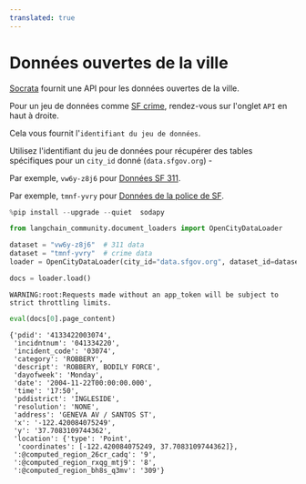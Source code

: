 ```yaml
---
translated: true
---
```


# Données ouvertes de la ville

[Socrata](https://dev.socrata.com/foundry/data.sfgov.org/vw6y-z8j6) fournit une API pour les données ouvertes de la ville.

Pour un jeu de données comme [SF crime](https://data.sfgov.org/Public-Safety/Police-Department-Incident-Reports-Historical-2003/tmnf-yvry), rendez-vous sur l'onglet `API` en haut à droite.

Cela vous fournit l'`identifiant du jeu de données`.

Utilisez l'identifiant du jeu de données pour récupérer des tables spécifiques pour un `city_id` donné (`data.sfgov.org`) -

Par exemple, `vw6y-z8j6` pour [Données SF 311](https://dev.socrata.com/foundry/data.sfgov.org/vw6y-z8j6).

Par exemple, `tmnf-yvry` pour [Données de la police de SF](https://dev.socrata.com/foundry/data.sfgov.org/tmnf-yvry).

```python
%pip install --upgrade --quiet  sodapy
```

```python
from langchain_community.document_loaders import OpenCityDataLoader
```

```python
dataset = "vw6y-z8j6"  # 311 data
dataset = "tmnf-yvry"  # crime data
loader = OpenCityDataLoader(city_id="data.sfgov.org", dataset_id=dataset, limit=2000)
```

```python
docs = loader.load()
```

```output
WARNING:root:Requests made without an app_token will be subject to strict throttling limits.
```

```python
eval(docs[0].page_content)
```

```output
{'pdid': '4133422003074',
 'incidntnum': '041334220',
 'incident_code': '03074',
 'category': 'ROBBERY',
 'descript': 'ROBBERY, BODILY FORCE',
 'dayofweek': 'Monday',
 'date': '2004-11-22T00:00:00.000',
 'time': '17:50',
 'pddistrict': 'INGLESIDE',
 'resolution': 'NONE',
 'address': 'GENEVA AV / SANTOS ST',
 'x': '-122.420084075249',
 'y': '37.7083109744362',
 'location': {'type': 'Point',
  'coordinates': [-122.420084075249, 37.7083109744362]},
 ':@computed_region_26cr_cadq': '9',
 ':@computed_region_rxqg_mtj9': '8',
 ':@computed_region_bh8s_q3mv': '309'}
```
